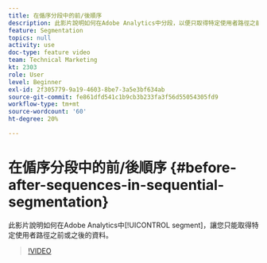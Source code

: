 ```yaml
---
title: 在偱序分段中的前/後順序
description: 此影片說明如何在Adobe Analytics中分段，以便只取得特定使用者路徑之前或之後的資料。
feature: Segmentation
topics: null
activity: use
doc-type: feature video
team: Technical Marketing
kt: 2303
role: User
level: Beginner
exl-id: 2f305779-9a19-4603-8be7-3a5e3bf634ab
source-git-commit: fe861dfd541c1b9cb3b233fa3f56d55054305fd9
workflow-type: tm+mt
source-wordcount: '60'
ht-degree: 20%

---
```


# 在偱序分段中的前/後順序 {#before-after-sequences-in-sequential-segmentation}

此影片說明如何在Adobe Analytics中[!UICONTROL segment]，讓您只能取得特定使用者路徑之前或之後的資料。

>[!VIDEO](https://video.tv.adobe.com/v/25400/?quality=12)

